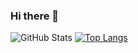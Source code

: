 ### Hi there 👋

<!--
**shihab3750/shihab3750** is a ✨ _special_ ✨ repository because its `README.md` (this file) appears on your GitHub profile.

Here are some ideas to get you started:

- 🔭 I’m currently working on ...
- 🌱 I’m currently learning ...
- 👯 I’m looking to collaborate on ...
- 🤔 I’m looking for help with ...
- 💬 Ask me about ...
- 📫 How to reach me: ...
- 😄 Pronouns: ...
- ⚡ Fun fact: ...
-->
![GitHub Stats](https://github-readme-stats.vercel.app/api?username=shihab3750&theme=radical)
[![Top Langs](https://github-readme-stats.vercel.app/api/top-langs/?username=shihab3750)](https://github.com/shihab3750/github-readme-stats)

